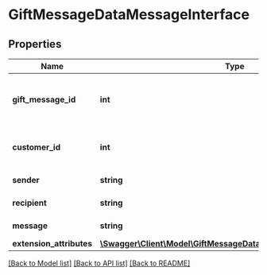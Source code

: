 # GiftMessageDataMessageInterface

## Properties
Name | Type | Description | Notes
------------ | ------------- | ------------- | -------------
**gift_message_id** | **int** | Gift message ID. Otherwise, null. | [optional] 
**customer_id** | **int** | Customer ID. Otherwise, null. | [optional] 
**sender** | **string** | Sender name. | 
**recipient** | **string** | Recipient name. | 
**message** | **string** | Message text. | 
**extension_attributes** | [**\Swagger\Client\Model\GiftMessageDataMessageExtensionInterface**](GiftMessageDataMessageExtensionInterface.md) |  | [optional] 

[[Back to Model list]](../README.md#documentation-for-models) [[Back to API list]](../README.md#documentation-for-api-endpoints) [[Back to README]](../README.md)


